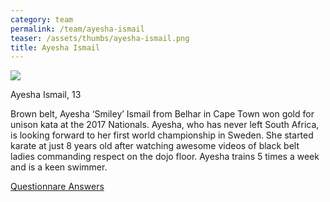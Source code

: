```yaml
---
category: team
permalink: /team/ayesha-ismail
teaser: /assets/thumbs/ayesha-ismail.png
title: Ayesha Ismail
---
```


<img src="/assets/img/ayesha-ismail.png" />

Ayesha Ismail, 13

Brown belt, Ayesha ‘Smiley’ Ismail from Belhar in Cape Town won gold for unison kata at the 2017 Nationals. Ayesha, who has never left South Africa, is looking forward to her first world championship in Sweden. She started karate at just 8 years old after watching awesome videos of black belt ladies commanding respect on the dojo floor. Ayesha trains 5 times a week and is a keen swimmer.

[Questionnare Answers](https://drive.google.com/open?id=1-dffkqpReSglBUZds_Yq0Ybk4eMawgWjSNUg3Wz3CFY)
